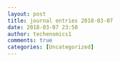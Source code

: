 ```yaml
---
layout: post
title: journal entries 2018-03-07
date: 2018-03-07 23:50
author: techenomics1
comments: true
categories: [Uncategorized]
---
```

